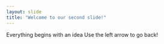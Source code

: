```yaml
---
layout: slide
title: "Welcome to our second slide!"
---
```

Everything begins with an idea
Use the left arrow to go back!
